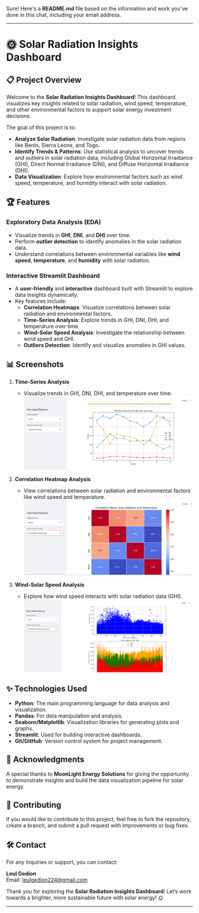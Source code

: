  Sure! Here's a **README.md** file based on the information and work you've done in this chat, including your email address.

---

# 🌞 Solar Radiation Insights Dashboard

## 📋 Project Overview

Welcome to the **Solar Radiation Insights Dashboard**! This dashboard visualizes key insights related to solar radiation, wind speed, temperature, and other environmental factors to support solar energy investment decisions.

The goal of this project is to:
- **Analyze Solar Radiation**: Investigate solar radiation data from regions like Benin, Sierra Leone, and Togo.
- **Identify Trends & Patterns**: Use statistical analysis to uncover trends and outliers in solar radiation data, including Global Horizontal Irradiance (GHI), Direct Normal Irradiance (DNI), and Diffuse Horizontal Irradiance (DHI).
- **Data Visualization**: Explore how environmental factors such as wind speed, temperature, and humidity interact with solar radiation.

## 🏆 Features

### Exploratory Data Analysis (EDA)
- Visualize trends in **GHI**, **DNI**, and **DHI** over time.
- Perform **outlier detection** to identify anomalies in the solar radiation data.
- Understand correlations between environmental variables like **wind speed**, **temperature**, and **humidity** with solar radiation.

### Interactive Streamlit Dashboard
- A **user-friendly** and **interactive** dashboard built with Streamlit to explore data insights dynamically.
- Key features include:
  - **Correlation Heatmaps**: Visualize correlations between solar radiation and environmental factors.
  - **Time-Series Analysis**: Explore trends in GHI, DNI, DHI, and temperature over time.
  - **Wind-Solar Speed Analysis**: Investigate the relationship between wind speed and GHI.
  - **Outliers Detection**: Identify and visualize anomalies in GHI values.

## 📊 Screenshots

1. **Time-Series Analysis**
   - Visualize trends in GHI, DNI, DHI, and temperature over time.
   ![Time-Series Analysis](https://github.com/leulged/10Academy/blob/main/screenshot/monthly%20trend.png)

2. **Correlation Heatmap Analysis**
   - View correlations between solar radiation and environmental factors like wind speed and temperature.
   ![Correlation Heatmap](https://github.com/leulged/10Academy/blob/main/screenshot/correlation%20heatmap.png)

3. **Wind-Solar Speed Analysis**
   - Explore how wind speed interacts with solar radiation data (GHI).
   ![Wind-Solar Speed](https://github.com/leulged/10Academy/blob/main/screenshot/outlier%20detection.png)


## ✨ Technologies Used
- **Python**: The main programming language for data analysis and visualization.
- **Pandas**: For data manipulation and analysis.
- **Seaborn/Matplotlib**: Visualization libraries for generating plots and graphs.
- **Streamlit**: Used for building interactive dashboards.
- **Git/GitHub**: Version control system for project management.

## 💼 Acknowledgments
A special thanks to **MoonLight Energy Solutions** for giving the opportunity to demonstrate insights and build the data visualization pipeline for solar energy.

## 📜 Contributing
If you would like to contribute to this project, feel free to fork the repository, create a branch, and submit a pull request with improvements or bug fixes.

## 🛠️ Contact
For any inquiries or support, you can contact:

**Leul Gedion**  
Email: leulgedion224@gmail.com

Thank you for exploring the **Solar Radiation Insights Dashboard**! Let’s work towards a brighter, more sustainable future with solar energy! 🌞

---
